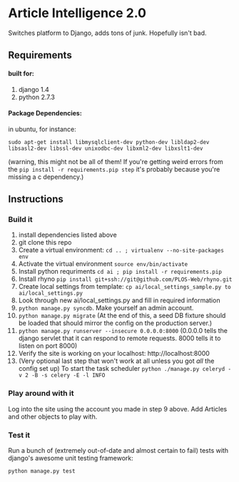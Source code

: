 # Article Intelligence 2.0

Switches platform to Django, adds tons of junk.  Hopefully isn't bad.

## Requirements

#### built for:

1.    django 1.4
2.    python 2.7.3

#### Package Dependencies:

in ubuntu, for instance:

`sudo apt-get install libmysqlclient-dev python-dev libldap2-dev libsasl2-dev libssl-dev unixodbc-dev libxml2-dev libxslt1-dev`

(warning, this might not be all of them!  If you're getting weird errors from the `pip install -r requirements.pip step` it's probably because you're missing a c dependency.)


## Instructions

### Build it

1.	install dependencies listed above
2.	git clone this repo
3.	Create a virtual environment: `cd .. ; virtualenv --no-site-packages env`
4.	Activate the virtual environment `source env/bin/activate`
5.	Install python requriments `cd ai ; pip install -r requirements.pip`
6.	Install rhyno `pip install git+ssh://git@github.com/PLOS-Web/rhyno.git`
7.	Create local settings from template: `cp ai/local_settings_sample.py to ai/local_settings.py`
8.	Look through new ai/local_settings.py and fill in required information
9.	`python manage.py syncdb`.  Make yourself an admin account.
10.	`python manage.py migrate` (At the end of this, a seed DB fixture should be loaded that should mirror the config on the production server.)
11.	`python manage.py runserver --insecure 0.0.0.0:8000` (0.0.0.0 tells the django servlet that it can respond to remote requests. 8000 tells it to listen on port 8000)
12.	Verify the site is working on your localhost: http://localhost:8000
13.	(Very optional last step that won't work at all unless you got _all_ the config set up) To start the task scheduler `python ./manage.py celeryd -v 2 -B -s celery -E -l INFO`

### Play around with it

Log into the site using the account you made in step 9 above.  Add Articles and other objects to play with.


### Test it

Run a bunch of (extremely out-of-date and almost certain to fail) tests with django's awesome unit testing framework:

`python manage.py test`
